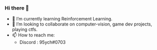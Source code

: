 ### Hi there 👋
- 🌱 I’m currently learning Reinforcement Learning.
- 👯 I’m looking to collaborate on computer-vision, game dev projects, playing ctfs.
- 📫 How to reach me: 
   + Discord : 95ych#0703

                      
<!--
**95ych/95ych** is a ✨ _special_ ✨ repository because its `README.md` (this file) appears on your GitHub profile.

Here are some ideas to get you started:

- 🔭 I’m currently working on ...
- 🌱 I’m currently learning ...
- 👯 I’m looking to collaborate on ...
- 🤔 I’m looking for help with ...
- 💬 Ask me about ...
- 📫 How to reach me: ...
- 😄 Pronouns: ...
- ⚡ Fun fact: ...
-->
